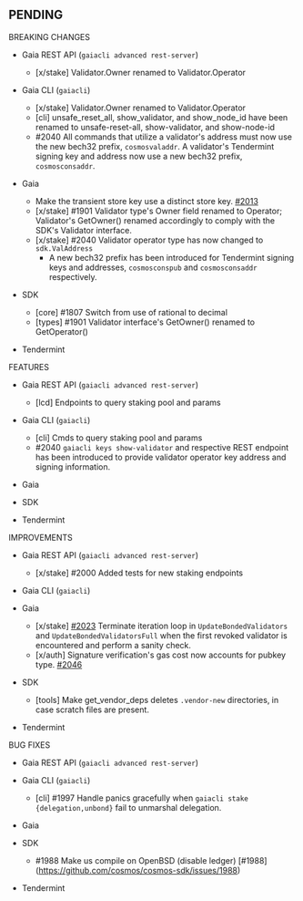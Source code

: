 ## PENDING

BREAKING CHANGES

* Gaia REST API (`gaiacli advanced rest-server`)
  * [x/stake] Validator.Owner renamed to Validator.Operator

* Gaia CLI  (`gaiacli`)
  * [x/stake] Validator.Owner renamed to Validator.Operator
  * [cli] unsafe_reset_all, show_validator, and show_node_id have been renamed to unsafe-reset-all, show-validator, and show-node-id
  * \#2040 All commands that utilize a validator's address must now use the new
    bech32 prefix, `cosmosvaladdr`. A validator's Tendermint signing key and address
    now use a new bech32 prefix, `cosmosconsaddr`.

* Gaia
  * Make the transient store key use a distinct store key. [#2013](https://github.com/cosmos/cosmos-sdk/pull/2013)
  * [x/stake] \#1901 Validator type's Owner field renamed to Operator; Validator's GetOwner() renamed accordingly to comply with the SDK's Validator interface.
  * [x/stake] \#2040 Validator operator type has now changed to `sdk.ValAddress`
    * A new bech32 prefix has been introduced for Tendermint signing keys and
    addresses, `cosmosconspub` and `cosmosconsaddr` respectively.

* SDK
  * [core] \#1807 Switch from use of rational to decimal
  * [types] \#1901 Validator interface's GetOwner() renamed to GetOperator()

* Tendermint

FEATURES

* Gaia REST API (`gaiacli advanced rest-server`)
  * [lcd] Endpoints to query staking pool and params

* Gaia CLI  (`gaiacli`)
  * [cli] Cmds to query staking pool and params
  * \#2040 `gaiacli keys show-validator` and respective REST endpoint has been
  introduced to provide validator operator key address and signing information.

* Gaia

* SDK

* Tendermint

IMPROVEMENTS

* Gaia REST API (`gaiacli advanced rest-server`)
  * [x/stake] \#2000 Added tests for new staking endpoints

* Gaia CLI (`gaiacli`)

* Gaia
  * [x/stake] [#2023](https://github.com/cosmos/cosmos-sdk/pull/2023) Terminate iteration loop in `UpdateBondedValidators` and `UpdateBondedValidatorsFull` when the first revoked validator is encountered and perform a sanity check. 
  * [x/auth] Signature verification's gas cost now accounts for pubkey type. [#2046](https://github.com/tendermint/tendermint/pull/2046)

* SDK
  * [tools] Make get_vendor_deps deletes `.vendor-new` directories, in case scratch files are present.

* Tendermint

BUG FIXES

* Gaia REST API (`gaiacli advanced rest-server`)

* Gaia CLI (`gaiacli`)
  * [cli] \#1997 Handle panics gracefully when `gaiacli stake {delegation,unbond}` fail to unmarshal delegation.

* Gaia

* SDK
  * \#1988 Make us compile on OpenBSD (disable ledger) [#1988] (https://github.com/cosmos/cosmos-sdk/issues/1988)

* Tendermint
